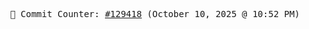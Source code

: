 <p align="center">
    <samp>
        📮 Commit Counter: <a href="https://github.com/Javascript-void0/Javascript-void0/commits/main">#129418</a> (October 10, 2025 @ 10:52 PM)
    </samp>
</p>